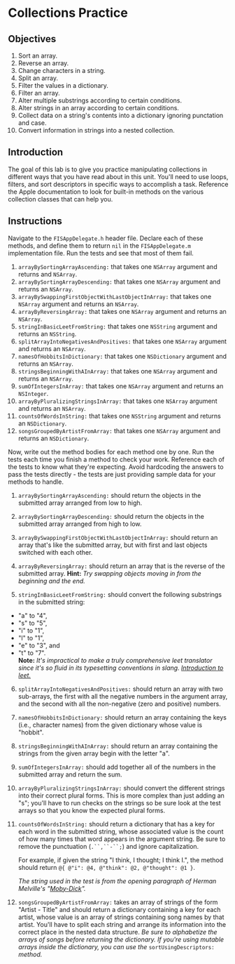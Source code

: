 # Collections Practice

## Objectives

1. Sort an array.
2. Reverse an array.
3. Change characters in a string.
4. Split an array.
5. Filter the values in a dictionary.
6. Filter an array.
7. Alter multiple substrings according to certain conditions.
8. Alter strings in an array according to certain conditions.
9. Collect data on a string's contents into a dictionary ignoring punctation and case.
10. Convert information in strings into a nested collection.

## Introduction

The goal of this lab is to give you practice manipulating collections in different ways that you have read about in this unit. You'll need to use loops, filters, and sort descriptors in specific ways to accomplish a task. Reference the Apple documentation to look for built-in methods on the various collection classes that can help you.

## Instructions

Navigate to the `FISAppDelegate.h` header file. Declare each of these methods, and define them to return `nil` in the `FISAppDelegate.m` implementation file. Run the tests and see that most of them fail.

1. `arrayBySortingArrayAscending:` that takes one `NSArray` argument and returns and `NSArray`.
2. `arrayBySortingArrayDescending:` that takes one `NSArray` argument and returns an `NSArray`.
3. `arrayBySwappingFirstObjectWithLastObjectInArray:` that takes one `NSArray` argument and returns an `NSArray`.
4. `arrayByReversingArray:` that takes one `NSArray` argument and returns an `NSArray`.
5. `stringInBasicLeetFromString:` that takes one `NSString` argument and returns an `NSString`.
6. `splitArrayIntoNegativesAndPositives:` that takes one `NSArray` argument and returns an `NSArray`.
7. `namesOfHobbitsInDictionary:` that takes one `NSDictionary` argument and returns an `NSArray`.
8. `stringsBeginningWithAInArray:` that takes one `NSArray` argument and returns an `NSArray`.
9. `sumOfIntegersInArray:` that takes one `NSArray` argument and returns an `NSInteger`.
10. `arrayByPluralizingStringsInArray:` that takes one `NSArray` argument and returns an `NSArray`.
11. `countsOfWordsInString:` that takes one `NSString` argument and returns an `NSDictionary`.
12. `songsGroupedByArtistFromArray:` that takes one `NSArray` argument and returns an `NSDictionary`.

Now, write out the method bodies for each method one by one. Run the tests each time you finish a method to check your work. Reference each of the tests to know what they're expecting. Avoid hardcoding the answers to pass the tests directly - the tests are just providing sample data for your methods to handle.

1. `arrayBySortingArrayAscending:` should return the objects in the submitted array arranged from low to high.

2. `arrayBySortingArrayDescending:` should return the objects in the submitted array arranged from high to low.

3. `arrayBySwappingFirstObjectWithLastObjectInArray:` should return an array that's like the submitted array, but with first and last objects switched with each other.

4. `arrayByReversingArray:` should return an array that is the reverse of the submitted array. **Hint:** *Try swapping objects moving in from the beginning and the end.*

5. `stringInBasicLeetFromString:` should convert the following substrings in the submitted string: 
  * "a" to "4", 
  * "s" to "5", 
  * "i" to "1", 
  * "l" to "1", 
  * "e" to "3", and 
  * "t" to "7".  
  **Note:** *It's impractical to make a truly comprehensive leet translator since it's so fluid in its typesetting conventions in slang.* [*Introduction to leet.*][how_to_read_leet]

6. `splitArrayIntoNegativesAndPositives:` should return an array with two sub-arrays, the first with all the negative numbers in the argument array, and the second with all the non-negative (zero and positive) numbers.

7. `namesOfHobbitsInDictionary:` should return an array containing the keys (i.e., character names) from the given dictionary whose value is "hobbit".

8. `stringsBeginningWithAInArray:` should return an array containing the strings from the given array begin with the letter "a".

9. `sumOfIntegersInArray:` should add together all of the numbers in the submitted array and return the sum.

10. `arrayByPluralizingStringsInArray:` should convert the different strings into their correct plural forms. This is more complex than just adding an "s"; you'll have to run checks on the strings so be sure look at the test arrays so that you know the expected plural forms.

11. `countsOfWordsInString:` should return a dictionary that has a key for each word in the submitted string, whose associated value is the count of how many times that word appears in the argument string. Be sure to remove the punctuation (`.``,``-``;`) and ignore capitalization.

    For example, if given the string "I think, I thought; I think I.", the method should return `@{ @"i": @4, @"think": @2, @"thought": @1 }`.
    
    *The string used in the test is from the opening paragraph of Herman Melville's "[Moby-Dick][moby_dick]".*

12. `songsGroupedByArtistFromArray:` takes an array of strings of the form "Artist - Title" and should return a dictionary containing a key for each artist, whose value is an array of strings containing song names by that artist. You'll have to split each string and arrange its information into the correct place in the nested data structure. *Be sure to alphabetize the arrays of songs before returning the dictionary. If you're using mutable arrays inside the dictionary, you can use the* `sortUsingDescriptors:` *method.*


[how_to_read_leet]: http://www.wikihow.com/Read-and-Write-in-1337
[moby_dick]: http://www.online-literature.com/melville/mobydick/2/
